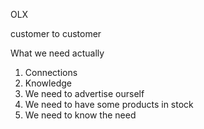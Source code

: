 OLX

customer to customer

What we need actually

1. Connections
2. Knowledge
3. We need to advertise ourself
4. We need to have some products in stock
5. We need to know the need

